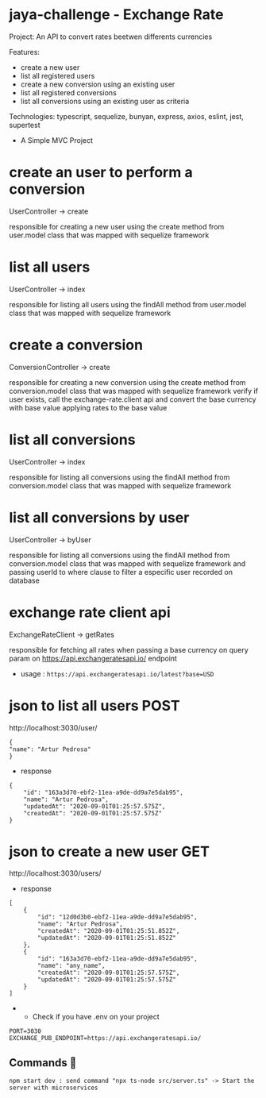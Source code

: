 # jaya-challenge - Exchange Rate
Project: An API to convert rates beetwen differents currencies

Features:   
  * create a new user
  * list all registered users
  * create a new conversion using an existing user
  * list all registered conversions 
  * list all conversions using an existing user as criteria

Technologies: typescript, sequelize, bunyan, express, axios, eslint, jest, supertest

* A Simple MVC Project

# create an user to perform a conversion
UserController -> create

responsible for creating a new user using the create method from user.model class that was mapped with sequelize framework 

# list all users
UserController -> index

responsible for listing all users using the findAll method from user.model class that was mapped with sequelize framework

# create a conversion
ConversionController -> create

responsible for creating a new conversion using the create method from 
conversion.model class that was mapped with sequelize framework
verify if user exists, call the exchange-rate.client api and convert the base currency with base value applying rates to the base value 

# list all conversions
UserController -> index

responsible for listing all conversions using the findAll method from conversion.model class that was mapped with sequelize framework

# list all conversions by user
UserController -> byUser

responsible for listing all conversions using the findAll method from 
conversion.model class that was mapped with sequelize framework
and passing userId to where clause to filter a especific user recorded on database

# exchange rate client api
ExchangeRateClient -> getRates

responsible for fetching all rates when passing a base currency on query param on 
https://api.exchangeratesapi.io/ endpoint

* usage : 
```https://api.exchangeratesapi.io/latest?base=USD```


# json to list all users POST
http://localhost:3030/user/

```
{
"name": "Artur Pedrosa"
}
```
* response

```
{
    "id": "163a3d70-ebf2-11ea-a9de-dd9a7e5dab95",
    "name": "Artur Pedrosa",
    "updatedAt": "2020-09-01T01:25:57.575Z",
    "createdAt": "2020-09-01T01:25:57.575Z"
}
```

# json to create a new user GET
http://localhost:3030/users/

* response

```
[
    {
        "id": "12d0d3b0-ebf2-11ea-a9de-dd9a7e5dab95",
        "name": "Artur Pedrosa",
        "createdAt": "2020-09-01T01:25:51.852Z",
        "updatedAt": "2020-09-01T01:25:51.852Z"
    },
    {
        "id": "163a3d70-ebf2-11ea-a9de-dd9a7e5dab95",
        "name": "any_name",
        "createdAt": "2020-09-01T01:25:57.575Z",
        "updatedAt": "2020-09-01T01:25:57.575Z"
    }
]
```

* * Check if you have .env on your project

```
PORT=3030
EXCHANGE_PUB_ENDPOINT=https://api.exchangeratesapi.io/
```

## Commands 🚀

```npm start dev : send command "npx ts-node src/server.ts" -> Start the server with microservices```

